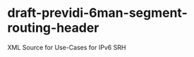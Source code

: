 draft-previdi-6man-segment-routing-header
=======================================
XML Source for Use-Cases for IPv6 SRH
